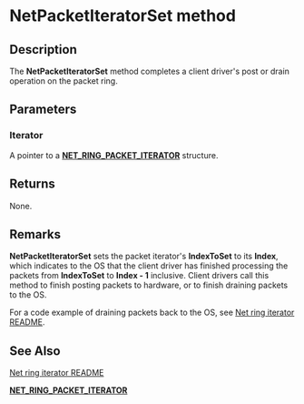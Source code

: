 # NetPacketIteratorSet method


## Description



The **NetPacketIteratorSet** method completes a client driver's post or drain operation on the packet ring.

## Parameters

### Iterator

A pointer to a [**NET_RING_PACKET_ITERATOR**](net_ring_packet_iterator.md) structure.

## Returns

None.

## Remarks

**NetPacketIteratorSet** sets the packet iterator's **IndexToSet** to its **Index**, which indicates to the OS that the client driver has finished processing the packets from **IndexToSet** to **Index - 1** inclusive. Client drivers call this method to finish posting packets to hardware, or to finish draining packets to the OS.

For a code example of draining packets back to the OS, see [Net ring iterator README](readme.md).

## See Also

[Net ring iterator README](readme.md)

[**NET_RING_PACKET_ITERATOR**](net_ring_packet_iterator.md)
